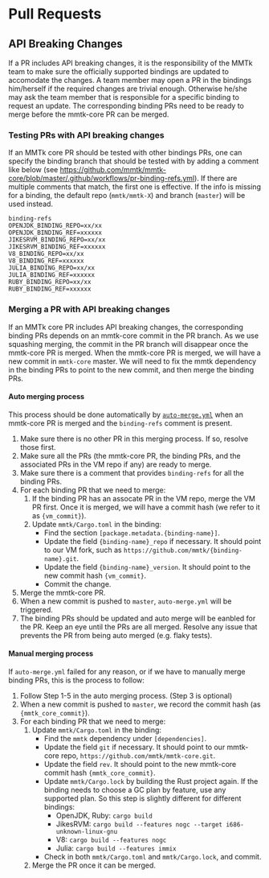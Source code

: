 # Pull Requests

## API Breaking Changes

If a PR includes API breaking changes, it is the responsibility of the MMTk team to make sure
the officially supported bindings are updated to accomodate the changes.
A team member may open a PR in the bindings him/herself if the required
changes are trivial enough. Otherwise he/she may ask the team member that is responsible for a specific
binding to request an update. The corresponding binding PRs need to be ready to merge before the mmtk-core PR
can be merged.

### Testing PRs with API breaking changes

If an MMTk core PR should be tested with other bindings PRs, one can specify the binding branch that
should be tested with by adding a comment like below (see https://github.com/mmtk/mmtk-core/blob/master/.github/workflows/pr-binding-refs.yml).
If there are multiple comments that match, the first one is effective. If the info is missing for
a binding, the default repo (`mmtk/mmtk-X`) and branch (`master`) will be used instead.
```
binding-refs
OPENJDK_BINDING_REPO=xx/xx
OPENJDK_BINDING_REF=xxxxxx
JIKESRVM_BINDING_REPO=xx/xx
JIKESRVM_BINDING_REF=xxxxxx
V8_BINDING_REPO=xx/xx
V8_BINDING_REF=xxxxxx
JULIA_BINDING_REPO=xx/xx
JULIA_BINDING_REF=xxxxxx
RUBY_BINDING_REPO=xx/xx
RUBY_BINDING_REF=xxxxxx
```

### Merging a PR with API breaking changes

If an MMTk core PR includes API breaking changes, the corresponding binding PRs depends on an mmtk-core commit in the PR branch. As we
use squashing merging, the commit in the PR branch will disappear once the mmtk-core PR is merged. When the mmtk-core PR is merged,
we will have a new commit in `mmtk-core` master. We will need to fix the mmtk dependency in the binding PRs to point to the new commit,
and then merge the binding PRs.

#### Auto merging process

This process should be done automatically by [`auto-merge.yml`](https://github.com/mmtk/mmtk-core/blob/master/.github/workflows/auto-merge.yml)
when an mmtk-core PR is merged and the `binding-refs` comment is present.

1. Make sure there is no other PR in this merging process. If so, resolve those first.
1. Make sure all the PRs (the mmtk-core PR, the binding PRs, and the associated PRs in the VM repo if any) are ready to merge.
1. Make sure there is a comment that provides `binding-refs` for all the binding PRs.
1. For each binding PR that we need to merge:
   1. If the binding PR has an assocate PR in the VM repo, merge the VM PR first. Once it is merged, we will have a commit hash (we refer to it as `{vm_commit}`).
   1. Update `mmtk/Cargo.toml` in the binding:
      * Find the section `[package.metadata.{binding-name}]`.
      * Update the field `{binding-name}_repo` if necessary. It should point to our VM fork, such as `https://github.com/mmtk/{binding-name}.git`.
      * Update the field `{binding-name}_version`. It should point to the new commit hash `{vm_commit}`.
      * Commit the change.
1. Merge the mmtk-core PR.
1. When a new commit is pushed to `master`, `auto-merge.yml` will be triggered.
1. The binding PRs should be updated and auto merge will be eanbled for the PR. Keep an eye until the PRs are all merged. Resolve any
   issue that prevents the PR from being auto merged (e.g. flaky tests).

#### Manual merging process

If `auto-merge.yml` failed for any reason, or if we have to manually merge binding PRs, this is the process to follow:

1. Follow Step 1-5 in the auto merging process. (Step 3 is optional)
1. When a new commit is pushed to `master`, we record the commit hash (as `{mmtk_core_commit}`).
1. For each binding PR that we need to merge:
   1. Update `mmtk/Cargo.toml` in the binding:
      * Find the `mmtk` dependency under `[dependencies]`.
      * Update the field `git` if necessary. It should point to our mmtk-core repo, `https://github.com/mmtk/mmtk-core.git`.
      * Update the field `rev`. It should point to the new mmtk-core commit hash `{mmtk_core_commit}`.
      * Update `mmtk/Cargo.lock` by building the Rust project again. If the binding needs to choose a GC plan by feature, use
        any supported plan. So this step is slightly different for different bindings:
        * OpenJDK, Ruby: `cargo build`
        * JikesRVM: `cargo build --features nogc --target i686-unknown-linux-gnu`
        * V8: `cargo build --features nogc`
        * Julia: `cargo build --features immix`
      * Check in both `mmtk/Cargo.toml` and `mmtk/Cargo.lock`, and commit.
    2. Merge the PR once it can be merged.
